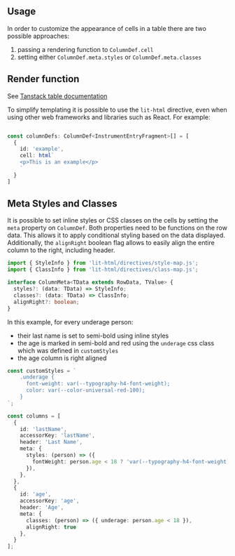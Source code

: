 ## Usage

In order to customize the appearance of cells in a table there are two possible approaches:

1. passing a rendering function to `ColumnDef.cell`
2. setting either `ColumnDef.meta.styles` or `ColumnDef.meta.classes`

## Render function

See [Tanstack table documentation](https://tanstack.com/table/v8/docs/guide/column-defs#column-formatting--rendering)

To simplify templating it is possible to use the `lit-html` directive, even when using other web frameworks and
libraries such as React.
For example:

```ts

const columnDefs: ColumnDef<InstrumentEntryFragment>[] = [
  {
    id: 'example',
    cell: html`
    <p>This is an example</p>
    `
  }
]
```

## Meta Styles and Classes

It is possible to set inline styles or CSS classes on the cells by setting the `meta` property on `ColumnDef`.
Both properties need to be functions on the row data.
This allows it to apply conditional styling based on the data displayed.
Additionally, the `alignRight` boolean flag allows to easily align the entire column to the right, including header.

```ts
import { StyleInfo } from 'lit-html/directives/style-map.js';
import { ClassInfo } from 'lit-html/directives/class-map.js';

interface ColumnMeta<TData extends RowData, TValue> {
  styles?: (data: TData) => StyleInfo;
  classes?: (data: TData) => ClassInfo;
  alignRight?: boolean;
}
```

In this example, for every underage person:

* their last name is set to semi-bold using inline styles
* the age is marked in semi-bold and red using the `underage` css class which was defined in `customStyles`
* the age column is right aligned

```ts
const customStyles = `
    .underage {
      font-weight: var(--typography-h4-font-weight);
      color: var(--color-universal-red-100);
    }
`;

const columns = [
  {
    id: 'lastName',
    accessorKey: 'lastName',
    header: 'Last Name',
    meta: {
      styles: (person) => ({
        fontWeight: person.age < 18 ? 'var(--typography-h4-font-weight)' : undefined,
      }),
    },
  },
  {
    id: 'age',
    accessorKey: 'age',
    header: 'Age',
    meta: {
      classes: (person) => ({ underage: person.age < 18 }),
      alignRight: true
    },
  }
];
```
